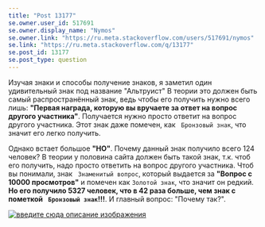 ```yaml
---
title: "Post 13177"
se.owner.user_id: 517691
se.owner.display_name: "Nymos"
se.owner.link: "https://ru.meta.stackoverflow.com/users/517691/nymos"
se.link: "https://ru.meta.stackoverflow.com/q/13177"
se.post_id: 13177
se.post_type: question
---
```

<p>Изучая знаки и способы получение знаков, я заметил один удивительный знак под название &quot;Альтруист&quot; В теории это должен быть самый распространённый знак, ведь чтобы его получить нужно всего лишь: <strong>&quot;Первая награда, которую вы вручаете за ответ на вопрос другого участника&quot;</strong>. Получается нужно просто ответит на вопрос другого участника. Этот знак даже помечен, как <code> Бронзовый знак</code>, что значит его легко получить.</p>
<p>Однако встает большое <strong>&quot;НО&quot;</strong>. Почему данный знак получило всего 124 человек? В теории у половина сайта должен быть такой знак, т.к. чтоб его получить, надо просто ответить на вопрос другого участника. Чтоб вы понимали, знак <code> Знаменитый вопрос</code>, который выдается за <strong>&quot;Вопрос с 10000 просмотров&quot;</strong> и помечен как <code>Золотой знак</code>, что значит он редкий. <strong>Но его получило 5327 человек, что в 42 раза больше, чем знак с пометкой <code> Бронзовый знак</code>!!!</strong>. И главный вопрос: &quot;Почему так?&quot;.</p>
<p><a href="https://i.stack.imgur.com/GQab0.jpg" rel="nofollow noreferrer"><img src="https://i.stack.imgur.com/GQab0.jpg" alt="введите сюда описание изображения" /></a></p>
